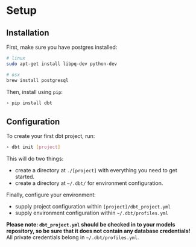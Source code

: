 # Setup

## Installation

First, make sure you have postgres installed:

```bash
# linux
sudo apt-get install libpq-dev python-dev

# osx
brew install postgresql
```

Then, install using `pip`:

```bash
› pip install dbt
```

## Configuration

To create your first dbt project, run:

```bash
› dbt init [project]
```

This will do two things:
- create a directory at `./[project]` with everything you need to get started.
- create a directory at `~/.dbt/` for environment configuration.

Finally, configure your environment:
- supply project configuration within `[project]/dbt_project.yml`
- supply environment configuration within `~/.dbt/profiles.yml`

**Please note: `dbt_project.yml` should be checked in to your models repository, so be sure that it does not contain any database
credentials!** All private credentials belong in `~/.dbt/profiles.yml`.
